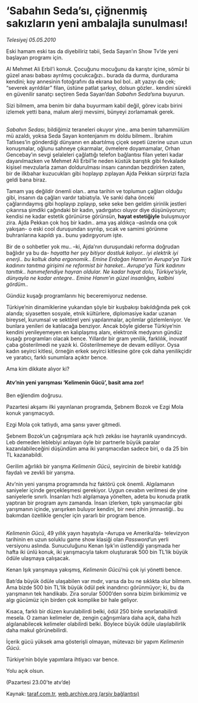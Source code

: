 # ‘Sabahın Seda’sı, çiğnenmiş sakızların yeni ambalajla sunulması! 

*Telesiyej  05.05.2010*

<div class="yazi"><p>Eski hamam eski tas da diyebiliriz tabii, Seda Sayan’ın Show Tv’de yeni başlayan programı için. </p>
<p>Al Mehmet Ali Erbil’i konuk. Çocuğunu mocuğunu da karıştır içine, sömür bi güzel anası babası ayrılmış çocukcağızı.. burada da durma, durdurama kendini; koy annesinin fotoğrafını da ekrana bol bol.. alt yazıyı da çek; “severek ayrıldılar” filan, üstüne patlat şarkıyı, dolsun gözler.. kendini sürekli en güvenilir sanatçı seçtiren Seda Sayan’dan <i>Sabahın Seda</i>’sına buyurun.</p>
<p>Sizi bilmem, ama benim bir daha buyurmam kabil değil, görev icabı birini izlemek yetti bana, malum alerji mevsimi, bünyeyi zorlamamak gerek.</p>
<p><i><br/>Sabahın Sedası</i>, bildiğimiz teraneleri okuyor yine.. ama benim tahammülüm mü azaldı, yoksa Seda Sayan kontenjanım mı doldu bilmem.. İbrahim Tatlıses’in gönderdiği dünyanın en abartılmış çiçek sepeti üzerine uzun uzun konuşmalar, oğlunu sahneye çıkarmalar, övmelere doyamamalar, Orhan Gencebay’ın sevgi şelaleleri çağlattığı telefon bağlantısı filan yeteri kadar dayanılmazken ve Mehmet Ali Erbil’le neden küstük barıştık gibi fevkalade kişisel mevzularla zaman doldurulması insanı canından bezdirirken zaten, bir de ilkbahar kuzucukları gibi hoplayıp zıplayan Ajda Pekkan sürprizi fazla geldi bana biraz.</p>
<p>Tamam yaş değildir önemli olan.. ama tarihin ve toplumun çağları olduğu gibi, insanın da çağları vardır tabiatıyla. Ve sanki daha önceki çağlarındaymış gibi hoplayıp zıplayıp, seke seke ben geldim şirinlik jestleri çıkarırsa şimdiki çağındaki bir kadın, yadırgatıcı oluyor diye düşünüyorum; kendisi ne kadar estetik görünürse görünsün, <b>hayat estetiğiyle</b> buluşmuyor zira. Ajda Pekkan çok hoş bir kadın.. ama yaş aldıkça –aslında ona çok yakışan- o eski cool duruşundan sıyrılıp, sıcak ve samimi görünme buhranlarına kapıldı ya.. bunu yadırgıyorum işte.</p>
<p>Bir de o sohbetler yok mu.. –ki, Ajda’nın duruşundaki reforma doğrudan bağlıdır ya bu da- <i>hayatta her şey bitiyor dostluk kalıyor.. iyi elektrik iyi enerji.. bu koltuk daha ergonomik.. Emine Erdoğan Hanım’ın Avrupa’ya Türk kadınını tanıtma girişimi ne reformist bir hareket.. Avrupa’ya Türk kadınını tanıttık.. hanımefendiye hayran oldular. Ne kadar hayat dolu, Türkiye’siyle, dünyayla ne kadar entegre.. Emine Hanım’ın güzel insanlığını, kalbini gördüm..</i> </p>
<p>Gündüz kuşağı programlarını hiç beceremiyoruz nedense.</p>
<p>Türkiye’nin dinamiklerine yukarıdan şöyle bir kuşbakışı bakıldığında pek çok alanda; siyasetten sosyale, etnik kültürlere, diplomasiye kadar uzanan bireysel, kurumsal ve sektörel yeni yapılanmalar, açılımlar gözlemleniyor. Ve bunlara yenileri de katılacağa benziyor. Ancak böyle giderse Türkiye’nin kendini yenileyemeyen en kalıplaşmış alanı, elektronik medyanın gündüz kuşağı programları olacak bence. Yıllardır bir gram yenilik, farklılık, inovatif çaba gösterilmedi ne yazık ki. Gösterilmemeye de devam ediliyor. Oysa kadın seyirci kitlesi, örneğin erkek seyirci kitlesine göre çok daha yenilikçidir ve yaratıcı, farklı sunumlara açıktır bence. </p>
<p>Ama kim dikkate alıyor ki?</p>
<p> </p>
<h4>Atv’nin yeni yarışması ‘Kelimenin Gücü’, basit ama zor!</h4>
<p>Ben eğlendim doğrusu.</p>
<p>Pazartesi akşamı ilki yayınlanan programda, Şebnem Bozok ve Ezgi Mola konuk yarışmacıydı. </p>
<p>Ezgi Mola çok tatlıydı, ama şansı yaver gitmedi. </p>
<p>Şebnem Bozok’un çağrışımlara açık hızlı zekâsı ise hayranlık uyandırıcıydı. Leb demeden leblebiyi anlayan öyle bir partnerle büyük paralar kazanılabileceğini düşündüm ama iki yarışmacıdan sadece biri, o da 25 bin TL kazanabildi.</p>
<p>Gerilim ağırlıklı bir yarışma <i>Kelimenin Gücü</i>, seyircinin de birebir katıldığı faydalı ve zevkli bir yarışma. </p>
<p>Atv’nin yeni yarışma programında hız faktörü çok önemli. Algılamanın saniyeler içinde gerçekleşmesi gerekiyor. Uygun cevabın verilmesi de yine saniyelerle sınırlı. İnsanları hızlı algılamaya yönelten, adeta bu konuda pratik yaptıran bir program aynı zamanda. İnsan izlerken, tıpkı yarışmacılar gibi yarışmanın içinde, yarışırken buluyor kendini, bir nevi zihin jimnastiği.. bu bakımdan özellikle gençler için yararlı bir program bence.</p>
<p><i><br/>Kelimenin Gücü</i>, 49 yıllık yayın hayatıyla –Avrupa ve Amerika’da- televizyon tarihinin en uzun soluklu game show klasiği olan <i>Password</i>’un yerli versiyonu aslında. Sunuculuğunu Kenan Işık’ın üstlendiği yarışmada her hafta iki ünlü konuk, iki yarışmacıyla takım oluşturarak 500 bin TL’lik büyük ödüle ulaşmaya çalışacak.</p>
<p>Kenan Işık yarışmaya yakışmış,<i> Kelimenin Gücü</i>’nü çok iyi yönetti bence.</p>
<p>Batı’da büyük ödüle ulaşabilen var mıdır, varsa da bu ne sıklıkta olur bilmem. Ama bizde 500 bin TL’lik büyük ödül pek inandırıcı görünmüyor; ki, bu da yarışmanın tek handikabı. Zira sorular 5000’den sonra bizim birikimimiz ve algı gücümüz için birden çok komplike bir hale geliyor. </p>
<p>Kısaca, farklı bir düzen kurulabilirdi belki, ödül 250 binle sınırlanabilirdi mesela. O zaman kelimeler de, zengin çağrışımlara daha açık, daha hızlı algılanabilecek kelimeler olabilirdi belki. Böylece büyük ödüle ulaşılabilirlik daha makul görünebilirdi.</p>
<p>İçerik gücü yüksek ama gösterişli olmayan, mütevazı bir yapım <i>Kelimenin Gücü</i>. </p>
<p>Türkiye’nin böyle yapımlara ihtiyacı var bence.</p>
<p>Yolu açık olsun.</p>
<p>(Pazartesi 23.00’te atv’de)</p></div>

Kaynak: [taraf.com.tr](http://www.taraf.com.tr:80/telesiyej/makale-sabahin-seda-si-cignenmis-sakizlarin-yeni.htm), [web.archive.org (arşiv bağlantısı)](http://web.archive.org/web/20100507100310/http://www.taraf.com.tr:80/telesiyej/makale-sabahin-seda-si-cignenmis-sakizlarin-yeni.htm)
